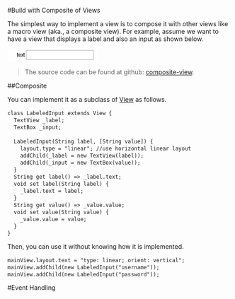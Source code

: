#Build with Composite of Views

The simplest way to implement a view is to compose it with other views like a macro view (aka., a composite view). For example, assume we want to have a view that displays a label and also an input as shown below.

![A Composite View](composite.jpg?raw=true)

> The source code can be found at github: [composite-view](source:samples).

##Composite

You can implement it as a subclass of [View](api:view) as follows.

    class LabeledInput extends View {
      TextView _label;
      TextBox _input;

      LabeledInput(String label, [String value]) {
        layout.type = "linear"; //use horizontal linear layout
        addChild(_label = new TextView(label));
        addChild(_input = new TextBox(value));
      }
      String get label() => _label.text;
      void set label(String label) {
        _label.text = label;
      }
      String get value() => _value.value;
      void set value(String value) {
        _value.value = value;
      }
    }

Then, you can use it without knowing how it is implemented.

    mainView.layout.text = "type: linear; orient: vertical";
    mainView.addChild(new LabeledInput("username"));
    mainView.addChild(new LabeledInput("password"));

#Event Handling

